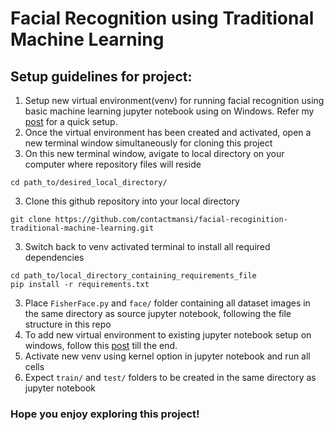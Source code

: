 # Facial Recognition using Traditional Machine Learning

## Setup guidelines for project:

1. Setup new virtual environment(venv) for running facial recognition using basic machine learning jupyter notebook using on Windows. Refer my [post](https://contactmansi.github.io/workoutdata/markdown/2022/01/29/Virtual-Environment-Jupyter-Notebook.html) for a quick setup.
2. Once the virtual environment has been created and activated, open a new terminal window simultaneously for cloning this project
3. On this new terminal window, avigate to local directory on your computer where repository files will reside
```
cd path_to/desired_local_directory/
```
3. Clone this github repository into your local directory 
```
git clone https://github.com/contactmansi/facial-recoginition-traditional-machine-learning.git
```
3. Switch back to venv activated terminal to install all required dependencies
```
cd path_to/local_directory_containing_requirements_file
pip install -r requirements.txt
```
3. Place `FisherFace.py` and `face/` folder containing all dataset images in the same directory as source jupyter notebook, following the file structure in this repo
4. To add new virtual environment to existing jupyter notebook setup on windows, follow this [post](https://contactmansi.github.io/workoutdata/markdown/2022/01/29/Virtual-Environment-Jupyter-Notebook.html) till the end.
5. Activate new venv using kernel option in jupyter notebook and run all cells
6. Expect `train/` and `test/` folders to be created in the same directory as jupyter notebook

### Hope you enjoy exploring this project!